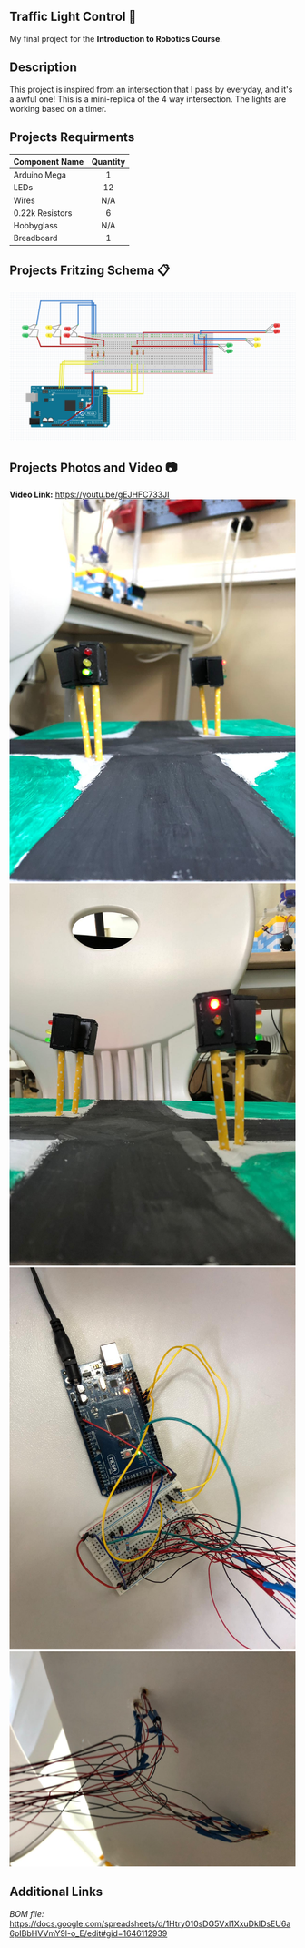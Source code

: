 ## Traffic Light Control :vertical_traffic_light:
My final project for the **Introduction to Robotics Course**.
## Description
This project is inspired from an intersection that I pass by everyday, and it's a awful one! This is a mini-replica of the 4 way intersection. The lights are working based on a timer.
## Projects Requirments
| Component Name | Quantity |
| -------------  |:--------:|
| Arduino Mega   | 1        |
| LEDs           | 12       |
| Wires          | N/A      |
| 0.22k Resistors| 6        |
| Hobbyglass     | N/A      |
| Breadboard     | 1        |
## Projects Fritzing Schema :clipboard:
![Fritzing Schema](final-project-schema.png)
## Projects Photos and Video :camera:
**Video Link:** https://youtu.be/gEJHFC733JI
![Front](front.jpeg)
![Left](left.jpeg)
![Arduino](arduino.jpeg)
![wires](wires.jpeg)
## Additional Links
*BOM file:* https://docs.google.com/spreadsheets/d/1Htry010sDG5Vxl1XxuDkIDsEU6a6pIBbHVVmY9l-o_E/edit#gid=1646112939

 
